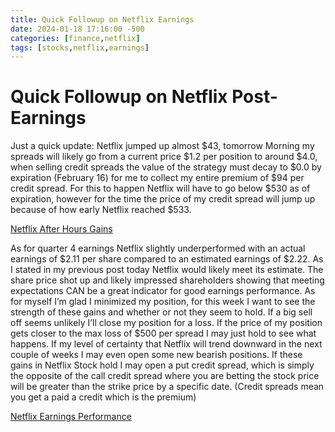 ```yaml
---
title: Quick Followup on Netflix Earnings
date: 2024-01-18 17:16:00 -500
categories: [finance,netflix]
tags: [stocks,netflix,earnings]
---
```



# Quick Followup on Netflix Post-Earnings


Just a quick update: Netflix jumped up almost $43, tomorrow Morning my spreads will likely go from a current price $1.2 per position to around $4.0, when selling credit spreads the value of the strategy must decay to $0.0 by expiration (February 16) for me to collect my entire premium of $94 per credit spread. For this to happen Netflix will have to go below $530 as of expiration, however for the time the price of my credit spread will jump up because of how early Netflix reached $533. 

[Netflix After Hours Gains](./Netflix.png)

As for quarter 4 earnings Netflix slightly underperformed with an actual earnings of $2.11 per share compared to an estimated earnings of $2.22. As I stated in my previous post today Netflix would likely meet its estimate. The share price shot up and likely impressed shareholders showing that meeting expectations CAN be a great indicator for good earnings performance.  As for myself I’m glad I minimized my position, for this week I want to see the strength of these gains and whether or not they seem to hold. If a big sell off seems unlikely I’ll close my position for a loss. If the price of my position gets closer to the max loss of $500 per spread I may just hold to see what happens. If my level of certainty that Netflix will trend downward in the next couple of weeks I may even open some new bearish positions. If these gains in Netflix Stock hold I may open a put credit spread, which is simply the opposite of the call credit spread where you are betting the stock price will be greater than the strike price by a specific date. (Credit spreads mean you get a paid a credit which is the premium)

[Netflix Earnings Performance](./NetflixEarnings.png)